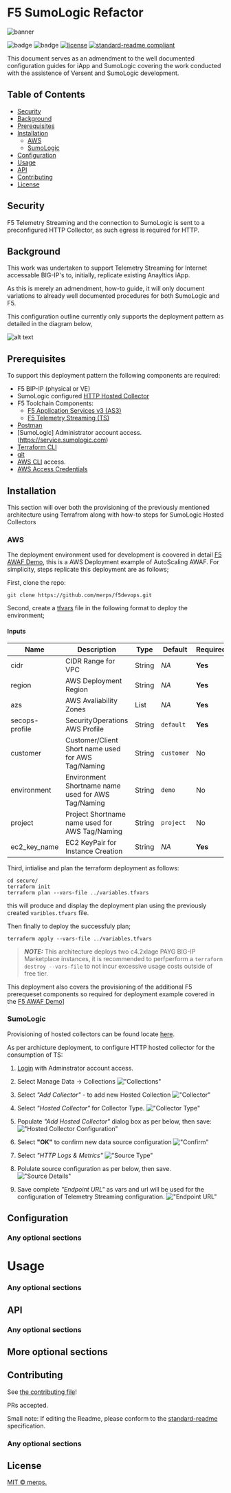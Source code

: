 # F5 SumoLogic Refactor

![banner]()

![badge]()
![badge]()
[![license](https://img.shields.io/github/license/:merps/:f5-ts-sumo.svg)](LICENSE)
[![standard-readme compliant](https://img.shields.io/badge/readme%20style-standard-brightgreen.svg?style=flat-square)](https://github.com/RichardLitt/standard-readme)

This document serves as an admendment to the well documented configuration guides for iApp and 
SumoLogic covering the work conducted with the assistence of Versent and SumoLogic development.

## Table of Contents

- [Security](#security)
- [Background](#background)
- [Prerequisites](#prerequisites)
- [Installation](#installation)
    - [AWS](#aws)
    - [SumoLogic](#sumologic)
- [Configuration](#configuration)
- [Usage](#usage)
- [API](#api)
- [Contributing](#contributing)
- [License](#license)


## Security

F5 Telemetry Streaming and the connection to SumoLogic is sent to a preconfigured HTTP Collector, 
as such egress is required for HTTP.


## Background

This work was undertaken to support Telemetry Streaming for Internet accessable BIG-IP's to, initially,
replicate existing Anayltics iApp.

As this is merely an admendment, how-to guide, it will only document variations to already well 
documented procedures for both SumoLogic and F5.

This configuration outline currently only supports the deployment pattern as detailed in the diagram below,

![alt text](https://github.com/thing/here "Reference Deployment")


## Prerequisites

To support this deployment pattern the following components are required:

* F5 BIP-IP (physical or VE)
* SumoLogic configured [HTTP Hosted Collector](https://help.sumologic.com/03Send-Data/Hosted-Collectors)
* F5 Toolchain Components:
    * [F5 Application Services v3 (AS3)](https://clouddocs.f5.com/products/extensions/f5-appsvcs-extension/latest/)
    * [F5 Telemetry Streaming (TS)](https://clouddocs.f5.com/products/extensions/f5-telemetry-streaming/latest/)
* [Postman](https://www.postman.com/)
* [SumoLogic] Administrator account access.(https://service.sumologic.com)
* [Terraform CLI](https://www.terraform.io/docs/cli-index.html)
* [git](https://git-scm.com/)
* [AWS CLI](https://aws.amazon.com/cli/) access.
* [AWS Access Credentials](https://docs.aws.amazon.com/general/latest/gr/aws-security-credentials.html)


## Installation 

This section will over both the provisioning of the previously mentioned architecture using Terrafrom along
with how-to steps for SumoLogic Hosted Collectors

### AWS

The deployment environment used for development is coovered in detail [F5 AWAF Demo](https://github.com/merps/f5devops/f5-swg-aws),
this is a AWS Deployment example of AutoScaling AWAF. For simplicity, steps replicate this deployment are as follows;

First, clone the repo:

```
git clone https://github.com/merps/f5devops.git

```


Second, create a [tfvars](https://www.terraform.io/docs/configuration/variables.html) file in the following format to deploy the environment;

#### Inputs
Name | Description | Type | Default | Required
---|---|---|---|---
cidr | CIDR Range for VPC | String | *NA* | **Yes**
region | AWS Deployment Region | String | *NA* | **Yes**
azs | AWS Avaliability Zones | List | *NA* | **Yes** 
secops-profile | SecurityOperations AWS Profile | String | `default` | **Yes**
customer | Customer/Client Short name used for AWS Tag/Naming | String | `customer` | No
environment | Environment Shortname name used for AWS Tag/Naming | String | `demo` | No
project | Project Shortname name used for AWS Tag/Naming | String | `project` | No
ec2_key_name | EC2 KeyPair for Instance Creation | String | *NA* | **Yes**


Third, intialise and plan the terraform deployment as follows:

```
cd secure/
terraform init
terraform plan --vars-file ../variables.tfvars
```

this will produce and display the deployment plan using the previously created `varibles.tfvars` file.


Then finally to deploy the successfuly plan;
```
terraform apply --vars-file ../variables.tfvars
```



> **_NOTE:_**  This architecture deploys two c4.2xlage PAYG BIG-IP Marketplace instances, it is 
recommended to perfperform a `terraform destroy --vars-file` to not incur excessive usage costs 
outside of free tier.




This deployment also covers the provisioning of the additional F5 prerequeset components so required for 
deployment example covered in the [F5 AWAF Demo](https://github.com/merps/f5devops/f5-swg-aws)]


### SumoLogic

Provisioning of hosted collectors can be found locate [here](https://help.sumologic.com/03Send-Data/Hosted-Collectors "Hosted Collectors").

As per archicture deployment, to configure HTTP hosted collector for the consumption of TS:
1. [Login](https://service.sumologic.com) with Adminstrator account access.


2. Select Manage Data -> Collections
!["Collections"](images/collection.png)


3. Select *"Add Collector"* - to add new Hosted Collection
!["Collector"](images/new.png)


4. Select *"Hosted Collector"* for Collector Type.
!["Collector Type"](images/collector_type.png)


5. Populate *"Add Hosted Collector"* dialog box as per below, then save:
!["Hosted Collector Configuration"](images/collector_config.png)


6. Select **"OK"** to confirm new data source configuration
!["Confirm"](images/new_source.png)


7. Select *"HTTP Logs & Metrics"*
!["Source Type"](images/source_type.png)


8. Polulate source configuration as per below, then save.
!["Source Details"](images/source_details.png)

9. Save complete *"Endpoint URL"* as vars and url will be used for the configuration of Telemetry
Streaming configuration.
!["Endpoint URL"](images/source_endpoint.png)



## Configuration

### Any optional sections

# Usage

### Any optional sections

## API

### Any optional sections

## More optional sections

## Contributing

See [the contributing file](CONTRIBUTING.md)!

PRs accepted.

Small note: If editing the Readme, please conform to the [standard-readme](https://github.com/RichardLitt/standard-readme) specification.

### Any optional sections

## License

[MIT © merps.](../LICENSE)
